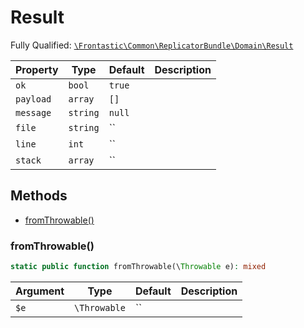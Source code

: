#  Result

Fully Qualified: [`\Frontastic\Common\ReplicatorBundle\Domain\Result`](../../../../src/php/ReplicatorBundle/Domain/Result.php)



Property|Type|Default|Description
--------|----|-------|-----------
`ok`|`bool`|`true`|
`payload`|`array`|`[]`|
`message`|`string`|`null`|
`file`|`string`|``|
`line`|`int`|``|
`stack`|`array`|``|

## Methods

* [fromThrowable()](#fromThrowable)


### fromThrowable()


```php
static public function fromThrowable(\Throwable e): mixed
```






Argument|Type|Default|Description
--------|----|-------|-----------
`$e`|`\Throwable`|``|

